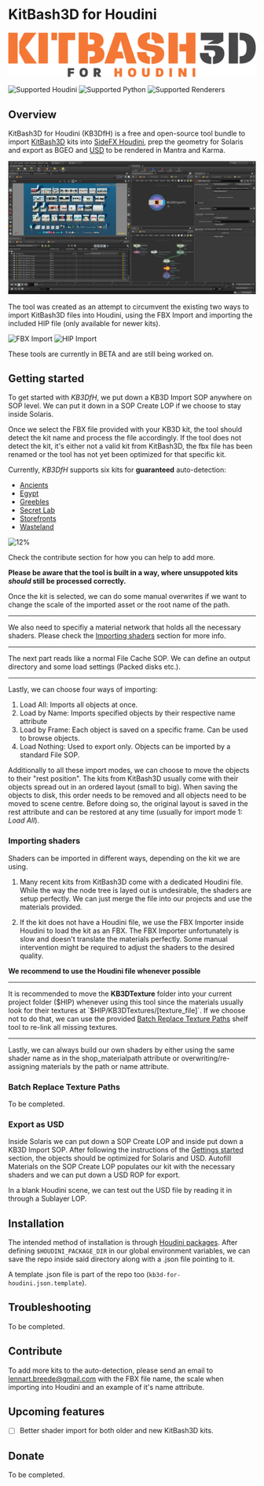 # KitBash3D for Houdini

![KitBash3D for Houdini](static/kb3d-for-houdini-logo-256px-dark.png "Logo")

![Supported Houdini](https://img.shields.io/badge/houdini-18.5-orange)
![Supported Python](https://img.shields.io/badge/python-3.7-blue.svg)
![Supported Renderers](https://img.shields.io/badge/renderer-mantra%2C%20karma-red)

## Overview

KitBash3D for Houdini (KB3DfH) is a free and open-source tool bundle to import [KitBash3D](https://kitbash3d.com/ "KitBash3d") kits into [SideFX Houdini](https://www.sidefx.com/ "SideFX Houdini"), prep the geometry for Solaris and export as BGEO and [USD](https://graphics.pixar.com/usd/docs/index.html "Introduction to USD") to be rendered in Mantra and Karma.

![Overview](static/screenshot-overview.png "Overview")

The tool was created as an attempt to circumvent the existing two ways to import KitBash3D files into Houdini, using the FBX Import and importing the included HIP file (only available for newer kits).

![FBX Import](static/screenshot-fbx-import "FBX Import")
![HIP Import](static/screenshot-hip-import "HIP Import")

These tools are currently in BETA and are still being worked on.

## Getting started

To get started with *KB3DfH*, we put down a KB3D Import SOP anywhere on SOP level. We can put it down in a SOP Create LOP if we choose to stay inside Solaris.

Once we select the FBX file provided with your KB3D kit, the tool should detect the kit name and process the file accordingly. If the tool does not detect the kit, it's either not a valid kit from KitBash3D, the fbx file has been renamed or the tool has not yet been optimized for that specific kit.

Currently, *KB3DfH* supports six kits for **guaranteed** auto-detection:

- [Ancients](https://kitbash3d.com/collections/kits/products/ancient-temples "Ancients")
- [Egypt](https://kitbash3d.com/collections/kits/products/egypt "Egypt")
- [Greebles](https://kitbash3d.com/collections/kits/products/props-greebles "Props: Greebles")
- [Secret Lab](https://kitbash3d.com/collections/kits/products/props-secret-labs "Props: Secret Labs")
- [Storefronts](https://kitbash3d.com/collections/kits/products/storefronts "Storefronts")
- [Wasteland](https://kitbash3d.com/collections/kits/products/wasteland "Wasteland")

![12%](https://progress-bar.dev/12)

Check the contribute section for how you can help to add more.

**Please be aware that the tool is built in a way, where unsuppoted kits *should* still be processed correctly.**

Once the kit is selected, we can do some manual overwrites if we want to change the scale of the imported asset or the root name of the path.

---

We also need to specifiy a material network that holds all the necessary shaders. Please check the [Importing shaders](#Importing-shaders) section for more info.

---

The next part reads like a normal File Cache SOP. We can define an output directory and some load settings (Packed disks etc.).

---

Lastly, we can choose four ways of importing:

1. Load All: Imports all objects at once.
2. Load by Name: Imports specified objects by their respective name attribute
3. Load by Frame: Each object is saved on a specific frame. Can be used to browse objects.
4. Load Nothing: Used to export only. Objects can be imported by a standard File SOP.

Additionally to all these import modes, we can choose to move the objects to their "rest position". The kits from KitBash3D usually come with their objects spread out in an ordered layout (small to big). When saving the objects to disk, this order needs to be removed and all objects need to be moved to scene centre. Before doing so, the original layout is saved in the rest attribute and can be restored at any time (usually for import mode 1: *Load All*).

### Importing shaders

Shaders can be imported in different ways, depending on the kit we are using.

1. Many recent kits from KitBash3D come with a dedicated Houdini file. While the way the node tree is layed out is undesirable, the shaders are setup perfectly. We can just merge the file into our projects and use the materials provided.

2. If the kit does not have a Houdini file, we use the FBX Importer inside Houdini to load the kit as an FBX. The FBX Importer unfortunately is slow and doesn't translate the materials perfectly. Some manual intervention might be required to adjust the shaders to the desired quality.

**We recommend to use the Houdini file whenever possible**

---

It is recommended to move the **KB3DTexture** folder into your current project folder ($HIP) whenever using this tool since the materials usually look for their textures at `$HIP/KB3DTextures/[texture_file]`. If we choose not to do that, we can use the provided [Batch Replace Texture Paths](#Batch-Replace-Texture-Paths) shelf tool to re-link all missing textures.

---

Lastly, we can always build our own shaders by either using the same shader name as in the shop_materialpath attribute or overwriting/re-assigning materials by the path or name attribute.

### Batch Replace Texture Paths

To be completed.

### Export as USD

Inside Solaris we can put down a SOP Create LOP and inside put down a KB3D Import SOP. After following the instructions of the [Gettings started](#Getting-started) section, the objects should be optimized for Solaris and USD. Autofill Materials on the SOP Create LOP populates our kit with the necessary shaders and we can put down a USD ROP for export.

In a blank Houdini scene, we can test out the USD file by reading it in through a Sublayer LOP.

## Installation

The intended method of installation is through [Houdini packages](https://www.sidefx.com/docs/houdini/ref/plugins.html). After defining `$HOUDINI_PACKAGE_DIR` in our global environment variables, we can save the repo inside said directory along with a .json file pointing to it.

A template .json file is part of the repo too (`kb3d-for-houdini.json.template`).

## Troubleshooting

To be completed.

## Contribute

To add more kits to the auto-detection, please send an email to lennart.breede@gmail.com with the FBX file name, the scale when importing into Houdini and an example of it's name attribute.

## Upcoming features

- [ ] Better shader import for both older and new KitBash3D kits.

## Donate

To be completed.